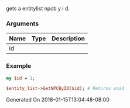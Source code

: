 gets a entitylist npcb y i d.
### Arguments
**Name**|**Type**|**Description**
:---|:---|:---
id||

### Example

```perl
my $id = 1;

$entity_list->GetNPCByID($id); # Returns void
```


Generated On 2018-01-15T13:04:48-08:00